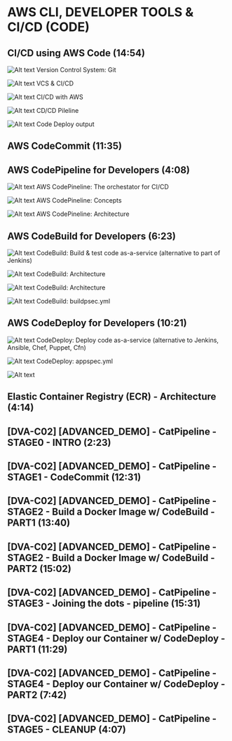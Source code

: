 # AWS CLI, DEVELOPER TOOLS & CI/CD (CODE)

## CI/CD using AWS Code (14:54)

![Alt text](<images/Screenshot from 2023-11-27 10-06-21.png>)
Version Control System: Git

![Alt text](<images/Screenshot from 2023-11-27 10-08-59.png>)
VCS & CI/CD

![Alt text](<images/Screenshot from 2023-11-27 10-11-18.png>)
CI/CD with AWS

![Alt text](<images/Screenshot from 2023-11-27 10-12-50.png>)
CD/CD Pileline

![Alt text](<images/Screenshot from 2023-11-27 10-15-34.png>)
Code Deploy output

## AWS CodeCommit (11:35)

## AWS CodePipeline for Developers (4:08)

![Alt text](<images/Screenshot from 2023-11-27 12-01-49.png>)
AWS CodePineline: The orchestator for CI/CD

![Alt text](<images/Screenshot from 2023-11-27 12-03-43.png>)
AWS CodePineline: Concepts

![Alt text](<images/Screenshot from 2023-11-27 12-04-43.png>)
AWS CodePineline: Architecture

## AWS CodeBuild for Developers (6:23)

![Alt text](<images/Screenshot from 2023-11-27 14-35-56.png>)
CodeBuild: Build & test code as-a-service (alternative to part of Jenkins)

![Alt text](<images/Screenshot from 2023-11-27 14-36-46.png>)
CodeBuild: Architecture

![Alt text](<images/Screenshot from 2023-11-27 14-37-35.png>)
CodeBuild: Architecture

![Alt text](<images/Screenshot from 2023-11-27 14-39-13.png>)
CodeBuild: buildpsec.yml

## AWS CodeDeploy for Developers (10:21)

![Alt text](<images/Screenshot from 2023-11-27 16-19-44.png>)
CodeDeploy: Deploy code as-a-service (alternative to Jenkins, Ansible, Chef, Puppet, Cfn)

![Alt text](<images/Screenshot from 2023-11-27 16-24-34.png>)
CodeDeploy: appspec.yml

![Alt text](<images/Screenshot from 2023-11-27 16-26-58.png>)

## Elastic Container Registry (ECR) - Architecture (4:14)

## [DVA-C02] [ADVANCED_DEMO] - CatPipeline - STAGE0 - INTRO (2:23)

## [DVA-C02] [ADVANCED_DEMO] - CatPipeline - STAGE1 - CodeCommit (12:31)

## [DVA-C02] [ADVANCED_DEMO] - CatPipeline - STAGE2 - Build a Docker Image w/ CodeBuild - PART1 (13:40)

## [DVA-C02] [ADVANCED_DEMO] - CatPipeline - STAGE2 - Build a Docker Image w/ CodeBuild - PART2 (15:02)

## [DVA-C02] [ADVANCED_DEMO] - CatPipeline - STAGE3 - Joining the dots - pipeline (15:31)

## [DVA-C02] [ADVANCED_DEMO] - CatPipeline - STAGE4 - Deploy our Container w/ CodeDeploy - PART1 (11:29)

## [DVA-C02] [ADVANCED_DEMO] - CatPipeline - STAGE4 - Deploy our Container w/ CodeDeploy - PART2 (7:42)

## [DVA-C02] [ADVANCED_DEMO] - CatPipeline - STAGE5 - CLEANUP (4:07)
